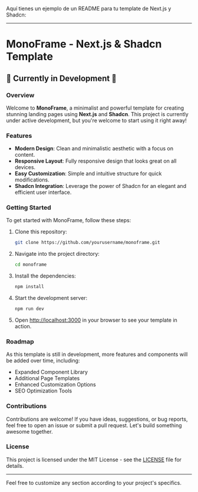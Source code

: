 Aquí tienes un ejemplo de un README para tu template de Next.js y Shadcn:

---

# MonoFrame - Next.js & Shadcn Template

## 🚧 Currently in Development 🚧

### Overview

Welcome to **MonoFrame**, a minimalist and powerful template for creating stunning landing pages using **Next.js** and **Shadcn**. This project is currently under active development, but you're welcome to start using it right away!

### Features

- **Modern Design**: Clean and minimalistic aesthetic with a focus on content.
- **Responsive Layout**: Fully responsive design that looks great on all devices.
- **Easy Customization**: Simple and intuitive structure for quick modifications.
- **Shadcn Integration**: Leverage the power of Shadcn for an elegant and efficient user interface.

### Getting Started

To get started with MonoFrame, follow these steps:

1. Clone this repository:
    ```bash
    git clone https://github.com/yourusername/monoframe.git
    ```
2. Navigate into the project directory:
    ```bash
    cd monoframe
    ```
3. Install the dependencies:
    ```bash
    npm install
    ```
4. Start the development server:
    ```bash
    npm run dev
    ```
5. Open [http://localhost:3000](http://localhost:3000) in your browser to see your template in action.

### Roadmap

As this template is still in development, more features and components will be added over time, including:

- Expanded Component Library
- Additional Page Templates
- Enhanced Customization Options
- SEO Optimization Tools

### Contributions

Contributions are welcome! If you have ideas, suggestions, or bug reports, feel free to open an issue or submit a pull request. Let's build something awesome together.

### License

This project is licensed under the MIT License - see the [LICENSE](LICENSE) file for details.

---

Feel free to customize any section according to your project's specifics.